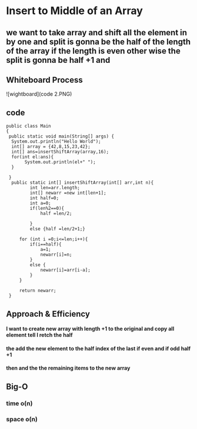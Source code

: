 # Insert to Middle of an Array

## we want to take array and shift all the element in by one and split is gonna be the half of the length of the array if the length is even other wise the split is gonna be half +1 and

## Whiteboard Process

![wightboard](code 2.PNG)

## code

```
public class Main
{
 public static void main(String[] args) {
  System.out.println("Hello World");
  int[] array = {42,8,15,23,42};
  int[] ans=insertShiftArray(array,16);
  for(int el:ans){
       System.out.println(el+" ");
  }

 }
  public static int[] insertShiftArray(int[] arr,int n){
         int len=arr.length;
         int[] newarr =new int[len+1];
         int half=0;
         int a=0;
         if(len%2==0){
             half =len/2;

         }
         else {half =len/2+1;}

     for (int i =0;i<=len;i++){
         if(i==half){
             a=1;
             newarr[i]=n;
         }
         else {
             newarr[i]=arr[i-a];
         }
     }

     return newarr;
 }
```

## Approach & Efficiency

#### I want to create new array with length +1 to the original and copy all element tell I retch the half

#### the add the new element to the half index of the last if even and if odd half +1

#### then and the the remaining items to the new array

## Big-O

### time o(n)

### space o(n)
